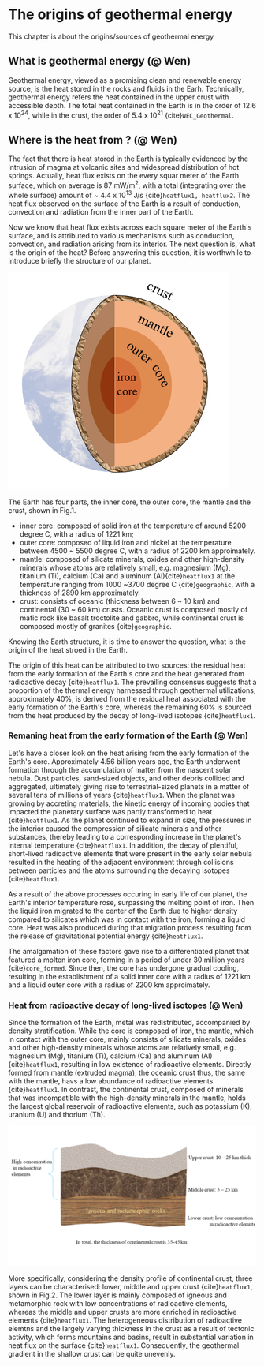 # The origins of geothermal energy

This chapter is about the origins/sources of geothermal energy
## What is geothermal energy (@ Wen)
Geothermal energy, viewed as a promising clean and renewable energy source, is the heat stored in the rocks and fluids in the Earh. Technically, geothermal energy refers the heat contained in the upper crust with accessible depth. The total heat contained in the Earth is in the order of 12.6 x 10<sup>24</sup>, while in the crust, the order of 5.4 x 10<sup>21</sup> {cite}`WEC_Geothermal`.
## Where is the heat from ? (@ Wen)
The fact that there is heat stored in the Earth is typically evidenced by the intrusion of magma at volcanic sites and widespread distribution of hot springs. Actually, heat flux exists on the every squar meter of the Earth surface, which on average is 87 mW/m<sup>2</sup>, with a total (integrating over the whole surface) amount of ~ 4.4 x 10<sup>13</sup> J/s {cite}`heatflux1, heatflux2`. The heat flux observed on the surface of the Earth is a result of conduction, convection and radiation from the inner part of the Earth. 

Now we know that heat flux exists across each square meter of the Earth's surface, and is attributed to various mechanisms such as conduction, convection, and radiation arising from its interior. The next question is, what is the origin of the heat? Before answering this question, it is worthwhile to introduce briefly the structure of our planet.

![Earth](../GeothermalEnergy/Origin_pictures/Earth_structure.png)


The Earth has four parts, the inner core, the outer core, the mantle and the crust, shown in Fig.1.
 * inner core: composed of solid iron at the temperature of around 5200 degree C,  with a radius of 1221 km;
 * outer core: composed of liquid iron and nickel at the temperature between 4500 ~ 5500 degree C, with a radius of 2200 km approimately.
 * mantle: composed of silicate minerals, oxides and other high-density minerals whose atoms are relatively small, e.g. magnesium (Mg), titanium (Ti), calcium (Ca) and aluminum (Al){cite}`heatflux1` at the temperature ranging from 1000 ~3700 degree C {cite}`geographic`, with a thickness of 2890 km approximately.
 * crust: consists of oceanic (thickness between 6 ~ 10 km) and continental (30 ~ 60 km) crusts. Oceanic crust is composed mostly of mafic rock like basalt troctolite and gabbro, while continental crust is composed mostly of granites {cite}`geographic`.


Knowing the Earth structure, it is time to answer the question, what is the origin of the heat stroed in the Earth.

The origin of this heat can be attributed to two sources: the residual heat from the early formation of the Earth's core and the heat generated from radioactive decay {cite}`heatflux1`. The prevailing consensus suggests that a proportion of the thermal energy harnessed through geothermal utilizations, approximately 40%, is derived from the residual heat associated with the early formation of the Earth's core, whereas the remaining 60% is sourced from the heat produced by the decay of long-lived isotopes {cite}`heatflux1`.

### Remaning heat from the early formation of the Earth (@ Wen)
Let's have a closer look on the heat arising from the early formation of the Earth's core. Approximately 4.56 billion years ago, the Earth underwent formation through the accumulation of matter from the nascent solar nebula. Dust particles, sand-sized objects, and other debris collided and  aggregated, ultimately giving rise to terrestrial-sized planets in a matter of several tens of millions of years {cite}`heatflux1`. When the planet was growing by accreting materials, the kinetic energy of incoming bodies that impacted the planetary surface was partly transformed to heat {cite}`heatflux1`. As the planet continued to expand in size, the pressures in the interior caused the compression of silicate minerals and other substances, thereby leading to a corresponding increase in the planet's internal temperature {cite}`heatflux1`. In addition, the decay of plentiful, short-lived radioactive elements that were present in the early solar nebula resulted in the heating of the adjacent environment through collisions between particles and the atoms surrounding the decaying isotopes {cite}`heatflux1`.

As a result of the above processes occuring in early life of our planet, the Earth's interior temperature rose, surpassing the melting point of iron. Then the liquid iron migrated to the center of the Earth due to higher density compared to silicates which was in contact with the iron, forming a liquid core. Heat was also produced during that migration process resulting from the release of gravitational potential energy {cite}`heatflux1`.

The amalgamation of these factors gave rise to a differentiated planet that featured a molten iron core, forming in a period of under 30 million years {cite}`core_formed`. Since then, the core has undergone gradual cooling, resulting in the establishment of a solid inner core  with a radius of 1221 km and a liquid outer core with a radius of 2200 km approimately.


### Heat from radioactive decay of long-lived isotopes (@ Wen)
Since the formation of the Earth, metal was redistributed, accompanied by density stratification. While the core is composed of iron, the mantle, which in contact with the outer core, mainly consists of silicate minerals, oxides and other high-density minerals whose atoms are relatively small, e.g. magnesium (Mg), titanium (Ti), calcium (Ca) and aluminum (Al){cite}`heatflux1`, resulting in low existence of radioactive elements. Directly formed from mantle (extruded magma), the oceanic crust  thus, the same with the mantle, havs a low abundance of radioactive elements {cite}`heatflux1`. In contrast, the continental crust, composed of minerals that was incompatible with the high-density minerals in the mantle, holds the largest global reservoir of radioactive elements, such as potassium (K), uranium (U) and thorium (Th). 

![Crust](../GeothermalEnergy/Origin_pictures/crust.png)

More specifically, considering the density profile of continental crust, three layers can be characterised: lower, middle and upper crust {cite}`heatflux1`, shown in Fig.2. The lower layer is mainly composed of igneous and metamorphic rock with low concentrations of radioactive elements, whereas the middle and upper crusts are more enriched in radioactive elements {cite}`heatflux1`. The heterogeneous distribution of radioactive elemtns and the largely varying thickness in the crust as a result of tectonic activity, which forms mountains and basins, result in substantial variation in heat flux on the surface {cite}`heatflux1`. Consequently, the geothermal gradient in the shallow crust can be quite unevenly.

